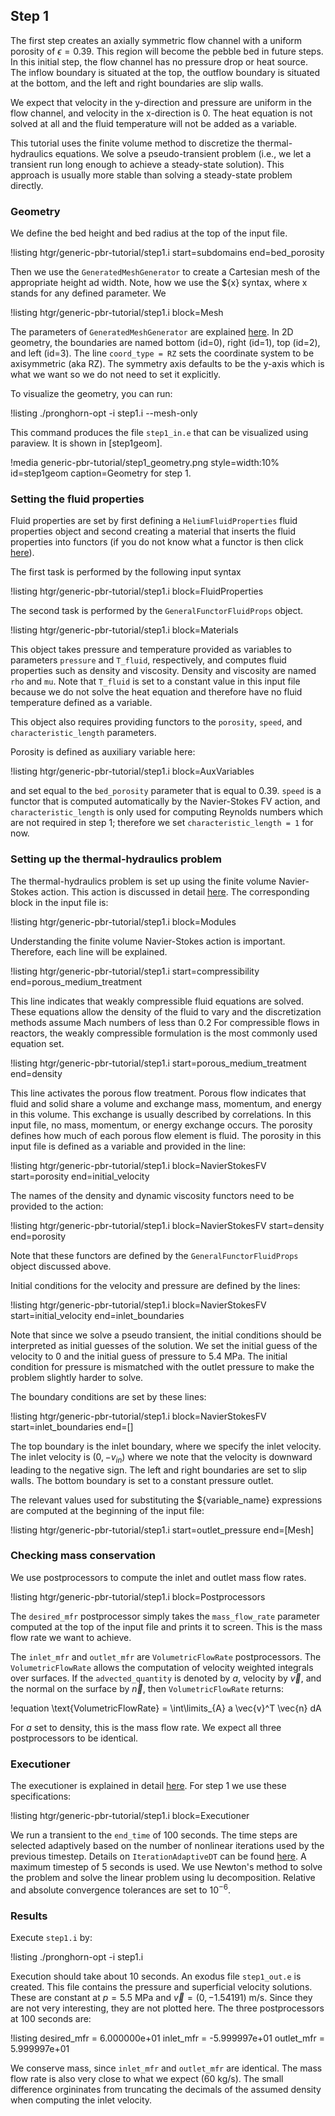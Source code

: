 ## Step 1

The first step creates an axially symmetric flow channel
with a uniform porosity of $\epsilon = 0.39$. This region will become
the pebble bed in future steps. In this initial step, the flow
channel has no pressure drop or heat source. The inflow boundary
is situated at the top, the outflow boundary is situated at the bottom,
and the left and right boundaries are slip walls.

We expect that velocity in the y-direction and pressure are uniform in the flow channel,
and velocity in the x-direction is 0. The heat equation is not solved at all
and the fluid temperature will not be added as a variable.

This tutorial uses the finite volume method to discretize the thermal-hydraulics equations.
We solve a pseudo-transient problem (i.e., we let a transient run long enough to achieve a steady-state solution). This approach is usually more stable than solving a steady-state problem directly.

### Geometry

We define the bed height and bed radius at the top of the input file.

!listing htgr/generic-pbr-tutorial/step1.i start=subdomains end=bed_porosity

Then we use the `GeneratedMeshGenerator` to create a Cartesian mesh
of the appropriate height ad width. Note, how we use the ${x} syntax, where x
stands for any defined parameter. We

!listing htgr/generic-pbr-tutorial/step1.i block=Mesh

The parameters of `GeneratedMeshGenerator` are explained [here](https://mooseframework.inl.gov/source/meshgenerators/GeneratedMeshGenerator.html).
In 2D geometry, the boundaries are named bottom (id=0), right (id=1), top (id=2), and left (id=3).
The line `coord_type = RZ` sets the coordinate system to be axisymmetric (aka RZ). The symmetry axis
defaults to be the y-axis which is what we want so we do not need to set it explicitly.

To visualize the geometry, you can run:

!listing
./pronghorn-opt -i step1.i --mesh-only

This command produces the file `step1_in.e` that can be visualized using paraview.
It is shown in [step1geom].

!media generic-pbr-tutorial/step1_geometry.png
        style=width:10%
        id=step1geom
        caption=Geometry for step 1.

### Setting the fluid properties

Fluid properties are set by first defining a `HeliumFluidProperties` fluid properties object
and second creating a material that inserts the fluid properties into functors (if you do not know what a functor is then click [here](https://mooseframework.inl.gov/moose/syntax/Materials/)).

The first task is performed by the following input syntax

!listing htgr/generic-pbr-tutorial/step1.i block=FluidProperties

The second task is performed by the `GeneralFunctorFluidProps` object.

!listing htgr/generic-pbr-tutorial/step1.i block=Materials

This object takes pressure and temperature provided as variables to parameters
`pressure` and `T_fluid`, respectively, and computes fluid properties such as
density and viscosity. Density and viscosity are named `rho` and `mu`.
Note that `T_fluid` is set to a constant value in this input file because
we do not solve the heat equation and therefore have no fluid temperature defined
as a variable.

This object also requires providing functors to the `porosity`, `speed`, and `characteristic_length`
parameters.

Porosity is defined as auxiliary variable here:

!listing htgr/generic-pbr-tutorial/step1.i block=AuxVariables

and set equal to the `bed_porosity` parameter that is equal to 0.39.
`speed` is a functor that is computed automatically by the Navier-Stokes FV action,
and `characteristic_length` is only used for computing Reynolds numbers which are not
required in step 1; therefore we set `characteristic_length = 1` for now.

### Setting up the thermal-hydraulics problem

The thermal-hydraulics problem is set up using the finite volume Navier-Stokes action.
This action is discussed in detail [here](https://mooseframework.inl.gov/source/actions/NSFVAction.html).
The corresponding block in the input file is:

!listing htgr/generic-pbr-tutorial/step1.i block=Modules

Understanding the finite volume Navier-Stokes action is important.
Therefore, each line will be explained.

!listing htgr/generic-pbr-tutorial/step1.i start=compressibility end=porous_medium_treatment

This line indicates that weakly compressible fluid equations are solved. These equations allow the density of the fluid to vary and the discretization methods assume Mach numbers of less than 0.2
For compressible flows in reactors, the weakly compressible formulation is the most commonly used equation set.

!listing htgr/generic-pbr-tutorial/step1.i start=porous_medium_treatment end=density

This line activates the porous flow treatment. Porous flow indicates that fluid
and solid share a volume and exchange mass, momentum, and energy in this volume.
This exchange is usually described by correlations. In this input file, no mass, momentum, or energy exchange occurs. The porosity defines how
much of each porous flow element is fluid. The porosity in this input file is defined
as a variable and provided in the line:

!listing htgr/generic-pbr-tutorial/step1.i block=NavierStokesFV start=porosity end=initial_velocity

The names of the density and dynamic viscosity functors need to be provided to the
action:

!listing htgr/generic-pbr-tutorial/step1.i block=NavierStokesFV start=density end=porosity

Note that these functors are defined by the `GeneralFunctorFluidProps` object discussed above.

Initial conditions for the velocity and pressure are defined by the lines:

!listing htgr/generic-pbr-tutorial/step1.i block=NavierStokesFV start=initial_velocity end=inlet_boundaries

Note that since we solve a pseudo transient, the initial conditions should be interpreted
as initial guesses of the solution.
We set the initial guess of the velocity to 0 and the initial guess of pressure to $5.4$ MPa.
The initial condition for pressure is mismatched with the outlet pressure to make the problem
slightly harder to solve.

The boundary conditions are set by these lines:

!listing htgr/generic-pbr-tutorial/step1.i block=NavierStokesFV start=inlet_boundaries end=[]

The top boundary is the inlet boundary, where we specify the inlet velocity. The inlet velocity
is $(0, -v_{in})$ where we note that the velocity is downward leading to the negative sign.
The left and right boundaries are set to slip walls. The bottom boundary is set to a constant pressure outlet.

The relevant values used for substituting the ${variable_name} expressions are computed
at the beginning of the input file:

!listing htgr/generic-pbr-tutorial/step1.i start=outlet_pressure end=[Mesh]

### Checking mass conservation

We use postprocessors to compute the inlet and outlet mass flow rates.

!listing htgr/generic-pbr-tutorial/step1.i block=Postprocessors

The `desired_mfr` postprocessor simply takes the `mass_flow_rate` parameter computed
at the top of the input file and prints it to screen. This is the mass flow rate we
want to achieve.

The `inlet_mfr` and `outlet_mfr` are `VolumetricFlowRate` postprocessors. The
`VolumetricFlowRate` allows the computation of velocity weighted
integrals over surfaces. If the `advected_quantity` is denoted by $a$, velocity by
$\vec{v}$, and the normal on the surface by $\vec{n}$, then `VolumetricFlowRate` returns:

!equation
\text{VolumetricFlowRate} = \int\limits_{A} a \vec{v}^T  \vec{n} dA

For $a$ set to density, this is the mass flow rate. We expect all three
postprocessors to be identical.

### Executioner

The executioner is explained in detail [here](https://mooseframework.inl.gov/syntax/Executioner/). For step 1 we use these specifications:

!listing htgr/generic-pbr-tutorial/step1.i block=Executioner

We run a transient to the `end_time` of 100 seconds. The time steps are selected adaptively based on the number of nonlinear iterations used by the previous timestep. Details on `IterationAdaptiveDT` can be found [here](https://mooseframework.inl.gov/source/timesteppers/IterationAdaptiveDT.html). A maximum timestep of $5$ seconds is used. We use Newton's method to solve the problem and solve the linear problem using lu decomposition. Relative and absolute convergence tolerances are set to $10^{-6}$.

### Results

Execute `step1.i` by:

!listing
./pronghorn-opt -i step1.i

Execution should take about 10 seconds. An exodus file `step1_out.e` is created.
This file contains the pressure and superficial velocity solutions. These are
constant at $p=5.5$ MPa and $\vec{v}=(0,-1.54191)$ m/s. Since they are not very interesting, they are not plotted here. The three postprocessors at $100$ seconds are:

!listing
desired_mfr = 6.000000e+01
inlet_mfr = -5.999997e+01
outlet_mfr = 5.999997e+01

We conserve mass, since `inlet_mfr` and `outlet_mfr` are identical. The mass flow rate is also very close to what we expect ($60$ kg/s). The small difference orgininates from truncating the decimals of the assumed density when computing the inlet velocity.
